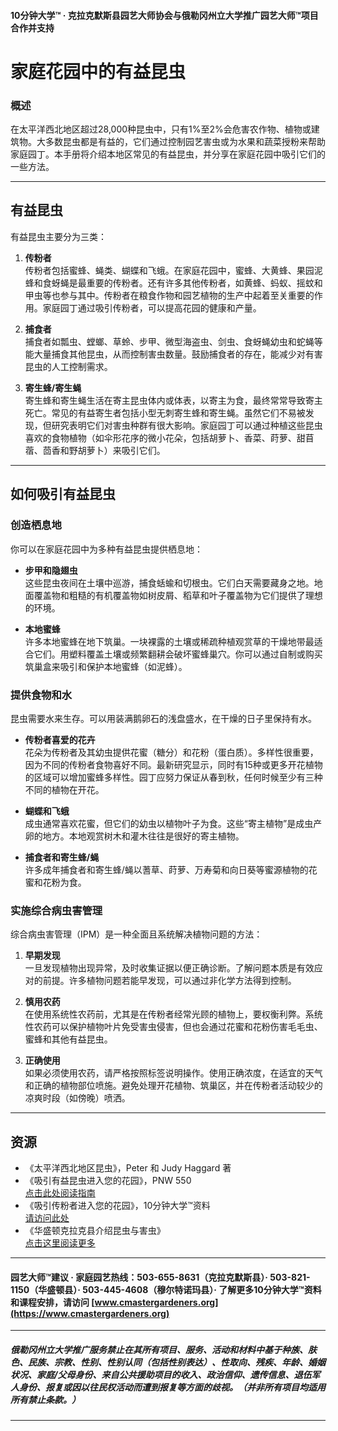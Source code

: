 #### 10分钟大学™ · 克拉克默斯县园艺大师协会与俄勒冈州立大学推广园艺大师™项目合作并支持

# 家庭花园中的有益昆虫

### 概述

在太平洋西北地区超过28,000种昆虫中，只有1%至2%会危害农作物、植物或建筑物。大多数昆虫都是有益的，它们通过控制园艺害虫或为水果和蔬菜授粉来帮助家庭园丁。本手册将介绍本地区常见的有益昆虫，并分享在家庭花园中吸引它们的一些方法。

---

## 有益昆虫

有益昆虫主要分为三类：

1. **传粉者**  
   传粉者包括蜜蜂、蝇类、蝴蝶和飞蛾。在家庭花园中，蜜蜂、大黄蜂、果园泥蜂和食蚜蝇是最重要的传粉者。还有许多其他传粉者，如黄蜂、蚂蚁、摇蚊和甲虫等也参与其中。传粉者在粮食作物和园艺植物的生产中起着至关重要的作用。家庭园丁通过吸引传粉者，可以提高花园的健康和产量。

2. **捕食者**  
   捕食者如瓢虫、螳螂、草蛉、步甲、微型海盗虫、剑虫、食蚜蝇幼虫和蛇蝇等能大量捕食其他昆虫，从而控制害虫数量。鼓励捕食者的存在，能减少对有害昆虫的人工控制需求。

3. **寄生蜂/寄生蝇**  
   寄生蜂和寄生蝇生活在寄主昆虫体内或体表，以寄主为食，最终常常导致寄主死亡。常见的有益寄生者包括小型无刺寄生蜂和寄生蝇。虽然它们不易被发现，但研究表明它们对害虫种群有很大影响。家庭园丁可以通过种植这些昆虫喜欢的食物植物（如伞形花序的微小花朵，包括胡萝卜、香菜、莳萝、甜苜蓿、茴香和野胡萝卜）来吸引它们。

---

## 如何吸引有益昆虫

### 创造栖息地

你可以在家庭花园中为多种有益昆虫提供栖息地：

- **步甲和隐翅虫**  
  这些昆虫夜间在土壤中巡游，捕食蛞蝓和切根虫。它们白天需要藏身之地。地面覆盖物和粗糙的有机覆盖物如树皮屑、稻草和叶子覆盖物为它们提供了理想的环境。

- **本地蜜蜂**  
  许多本地蜜蜂在地下筑巢。一块裸露的土壤或稀疏种植观赏草的干燥地带最适合它们。用塑料覆盖土壤或频繁翻耕会破坏蜜蜂巢穴。你可以通过自制或购买筑巢盒来吸引和保护本地蜜蜂（如泥蜂）。

### 提供食物和水

昆虫需要水来生存。可以用装满鹅卵石的浅盘盛水，在干燥的日子里保持有水。

- **传粉者喜爱的花卉**  
  花朵为传粉者及其幼虫提供花蜜（糖分）和花粉（蛋白质）。多样性很重要，因为不同的传粉者食物喜好不同。最新研究显示，同时有15种或更多开花植物的区域可以增加蜜蜂多样性。园丁应努力保证从春到秋，任何时候至少有三种不同的植物在开花。

- **蝴蝶和飞蛾**  
  成虫通常喜欢花蜜，但它们的幼虫以植物叶子为食。这些“寄主植物”是成虫产卵的地方。本地观赏树木和灌木往往是很好的寄主植物。

- **捕食者和寄生蜂/蝇**  
  许多成年捕食者和寄生蜂/蝇以蓍草、莳萝、万寿菊和向日葵等蜜源植物的花蜜和花粉为食。

### 实施综合病虫害管理

综合病虫害管理（IPM）是一种全面且系统解决植物问题的方法：

1. **早期发现**  
   一旦发现植物出现异常，及时收集证据以便正确诊断。了解问题本质是有效应对的前提。许多植物问题若能早发现，可以通过非化学方法得到控制。

2. **慎用农药**  
   在使用系统性农药前，尤其是在传粉者经常光顾的植物上，要权衡利弊。系统性农药可以保护植物叶片免受害虫侵害，但也会通过花蜜和花粉伤害毛毛虫、蜜蜂和其他有益昆虫。

3. **正确使用**  
   如果必须使用农药，请严格按照标签说明操作。使用正确浓度，在适宜的天气和正确的植物部位喷施。避免处理开花植物、筑巢区，并在传粉者活动较少的凉爽时段（如傍晚）喷洒。

---

## 资源

- 《太平洋西北地区昆虫》，Peter 和 Judy Haggard 著
- 《吸引有益昆虫进入您的花园》，PNW 550  
  [点击此处阅读指南](http://ir.library.oregonstate.edu/xmlui/bitstream/handle/1957/38715/pnw550.pdf)
- 《吸引传粉者进入您的花园》，10分钟大学™资料  
  [请访问此处](https://www.cmastergardeners.org)
- 《华盛顿克拉克县介绍昆虫与害虫》  
  [点击这里阅读更多](http://www.co.clark.wa.us/recycle/documents/BadBugs.pdf)

---

#### 园艺大师™建议 · 家庭园艺热线：503-655-8631（克拉克默斯县）· 503-821-1150（华盛顿县）· 503-445-4608（穆尔特诺玛县）· 了解更多10分钟大学™资料和课程安排，请访问 [www.cmastergardeners.org](https://www.cmastergardeners.org)

---

##### 俄勒冈州立大学推广服务禁止在其所有项目、服务、活动和材料中基于种族、肤色、民族、宗教、性别、性别认同（包括性别表达）、性取向、残疾、年龄、婚姻状况、家庭/父母身份、来自公共援助项目的收入、政治信仰、遗传信息、退伍军人身份、报复或因以往民权活动而遭到报复等方面的歧视。（并非所有项目均适用所有禁止条款。）
---